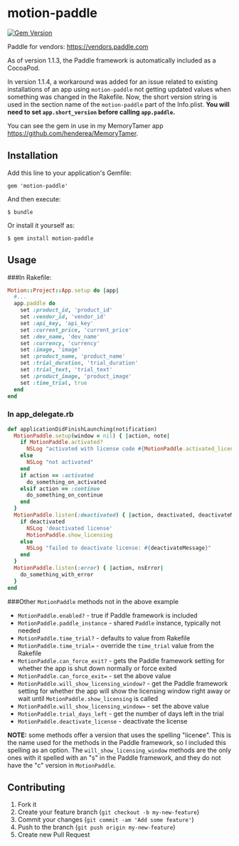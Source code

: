 # motion-paddle
[![Gem Version](https://badge.fury.io/rb/motion-paddle.svg)](http://badge.fury.io/rb/motion-paddle)

Paddle for vendors: <https://vendors.paddle.com>

As of version 1.1.3, the Paddle framework is automatically included as a CocoaPod.

In version 1.1.4, a workaround was added for an issue related to existing installations of an app using `motion-paddle` not getting updated values when something was changed in the Rakefile.  Now, the short version string is used in the section name of the `motion-paddle` part of the Info.plist.  **You will need to set `app.short_version` before calling `app.paddle`.**

You can see the gem in use in my MemoryTamer app <https://github.com/henderea/MemoryTamer>.

## Installation

Add this line to your application's Gemfile:

    gem 'motion-paddle'

And then execute:

    $ bundle

Or install it yourself as:

    $ gem install motion-paddle

## Usage

###In Rakefile:

```ruby
Motion::Project::App.setup do |app|
  #...
  app.paddle do
    set :product_id, 'product_id'
    set :vendor_id, 'vendor_id'
    set :api_key, 'api_key'
    set :current_price, 'current_price'
    set :dev_name, 'dev_name'
    set :currency, 'currency'
    set :image, 'image'
    set :product_name, 'product_name'
    set :trial_duration, 'trial_duration'
    set :trial_text, 'trial_text'
    set :product_image, 'product_image'
    set :time_trial, true
  end
end
```

### In app_delegate.rb

```ruby
def applicationDidFinishLaunching(notification)
  MotionPaddle.setup(window = nil) { |action, note|
    if MotionPaddle.activated?
      NSLog "activated with license code #{MotionPaddle.activated_license_code} and email #{MotionPaddle.activated_email}"
    else
      NSLog "not activated"
    end
    if action == :activated
      do_something_on_activated
    elsif action == :continue
      do_something_on_continue
    end
  }
  MotionPaddle.listen(:deactivated) { |action, deactivated, deactivateMessage|
    if deactivated
      NSLog 'deactivated license'
      MotionPaddle.show_licensing
    else
      NSLog "failed to deactivate license: #{deactivateMessage}"
    end
  }
  MotionPaddle.listen(:error) { |action, nsError|
    do_something_with_error
  }
end
```

###Other `MotionPaddle` methods not in the above example

* `MotionPaddle.enabled?` - true if Paddle framework is included
* `MotionPaddle.paddle_instance` - shared `Paddle` instance, typically not needed
* `MotionPaddle.time_trial?` - defaults to value from Rakefile
* `MotionPaddle.time_trial=` - override the `time_trial` value from the Rakefile
* `MotionPaddle.can_force_exit?` - gets the Paddle framework setting for whether the app is shut down normally or force exited
* `MotionPaddle.can_force_exit=` - set the above value
* `MotionPaddle.will_show_licensing_window?` - get the Paddle framework setting for whether the app will show the licensing window right away or wait until `MotionPaddle.show_licensing` is called
* `MotionPaddle.will_show_licensing_window=` - set the above value
* `MotionPaddle.trial_days_left` - get the number of days left in the trial
* `MotionPaddle.deactivate_license` - deactivate the license

**NOTE:** some methods offer a version that uses the spelling "licen**c**e".  This is the name used for the methods in the Paddle framework, so I included this spelling as an option.  The `will_show_licensing_window` methods are the only ones with it spelled with an "s" in the Paddle framework, and they do not have the "c" version in `MotionPaddle`.

## Contributing

1. Fork it
2. Create your feature branch (`git checkout -b my-new-feature`)
3. Commit your changes (`git commit -am 'Add some feature'`)
4. Push to the branch (`git push origin my-new-feature`)
5. Create new Pull Request
